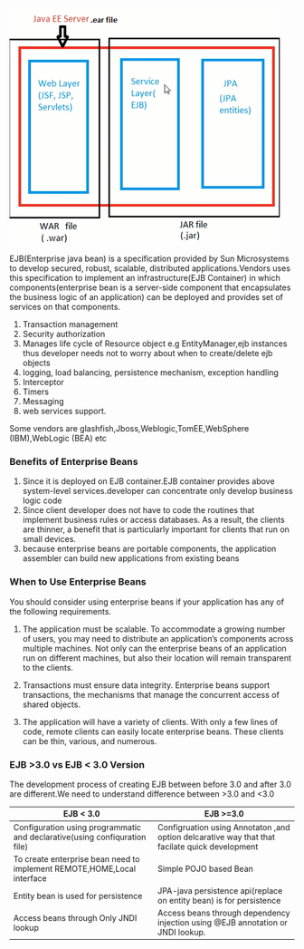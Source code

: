 ![Image of Nested](images/EE.png) 

EJB(Enterprise java bean) is a specification provided by Sun Microsystems to develop secured, robust, scalable, distributed applications.Vendors uses this specification to implement an infrastructure(EJB Container) in which components(enterprise bean is a server-side component that encapsulates the business logic of an application) can be deployed and provides set of services on that components.
1. Transaction management 
2. Security authorization
3. Manages life cycle of Resource object e.g EntityManager,ejb instances thus developer needs not to worry about when to create/delete ejb objects
4. logging, load balancing, persistence mechanism, exception handling
5. Interceptor
6. Timers
7. Messaging
8. web services support.

Some vendors are glashfish,Jboss,Weblogic,TomEE,WebSphere (IBM),WebLogic (BEA) etc

### Benefits of Enterprise Beans ###
1. Since it is deployed on EJB container.EJB container provides above system-level services.developer can concentrate only develop business logic code
2. Since client developer does not have to code the routines that implement business rules or access databases. As a result, the clients are thinner, a benefit that is particularly important for clients that run on small devices.
3. because enterprise beans are portable components, the application assembler can build new applications from existing beans

### When to Use Enterprise Beans ### 
You should consider using enterprise beans if your application has any of the following requirements.

1. The application must be scalable. To accommodate a growing number of users, you may need to distribute an application’s components across multiple machines. Not only can the enterprise beans of an application run on different machines, but also their location will remain transparent to the clients.

2. Transactions must ensure data integrity. Enterprise beans support transactions, the mechanisms that manage the concurrent access of shared objects.

3. The application will have a variety of clients. With only a few lines of code, remote clients can easily locate enterprise beans. These clients can be thin, various, and numerous.


### EJB >3.0 vs EJB < 3.0  Version ###
The development process of creating EJB between before 3.0 and after 3.0 are different.We need to understand difference between >3.0 and <3.0


EJB < 3.0 | EJB >=3.0 
------------ | -------------
Configuration using programmatic and declarative(using confiquration file) |  Configruation using Annotaton ,and option delcarative way that that facilate quick development
To create enterprise bean need to implement REMOTE,HOME,Local interface | Simple POJO based Bean
Entity bean is used for persistence | JPA-java persistence api(replace on entity bean) is for persistence
Access beans through Only JNDI lookup  | Access beans through dependency injection using @EJB annotation or JNDI lookup. 